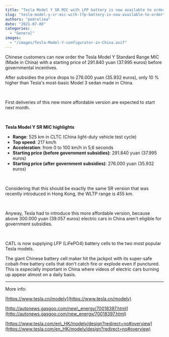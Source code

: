 ```yaml
---
title: "Tesla Model Y SR MIC with LFP battery is now available to order"
slug: "tesla-model-y-sr-mic-with-lfp-battery-is-now-available-to-order"
authors: "pedrolima"
date: "2021-07-08"
categories:
  - "General"
images:
  - "/images/Tesla-Model-Y-configurator-in-China.avif"
---
```


Chinese customers can now order the Tesla Model Y Standard Range MIC (Made in China) with a starting price of 291.840 yuan (37.995 euros) before governmental incentives.

After subsidies the price drops to 276.000 yuan (35.932 euros), only 10 % higher than Tesla's most-basic Model 3 sedan made in China.

 

First deliveries of this new more affordable version are expected to start next month.

 

**Tesla Model Y SR MIC highlights**

- **Range**: 525 km in CLTC (China light-duty vehicle test cycle)
- **Top speed**: 217 km/h
- **Acceleration**: from 0 to 100 km/h in 5,6 seconds
- **Starting price (before government subsidies)**: 291.840 yuan (37.995 euros)
- **Starting price (after government subsidies)**: 276.000 yuan (35.932 euros)

 

Considering that this should be exactly the same SR version that was recently introduced in Hong Kong, the WLTP range is 455 km.

 

Anyway, Tesla had to introduce this more affordable version, because above 300.000 yuan (39.057 euros) electric cars in China aren't eligible for government subsidies.

 

CATL is now supplying LFP (LiFePO4) battery cells to the two most popular Tesla models.

The giant Chinese battery cell maker hit the jackpot with its super-safe cobalt-free battery cells that don't catch fire or explode even if punctured. This is especially important in China where videos of electric cars burning up appear almost on a daily basis.

---

More info:

[https://www.tesla.cn/modely](https://www.tesla.cn/modely)

[http://autonews.gasgoo.com/new\_energy/70018397.html](http://autonews.gasgoo.com/new_energy/70018397.html)

[https://www.tesla.com/en\_HK/modely/design?redirect=no#overview](https://www.tesla.com/en_HK/modely/design?redirect=no#overview)
